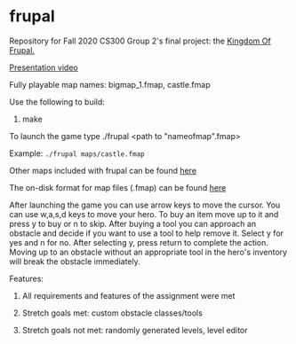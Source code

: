 # frupal
Repository for Fall 2020 CS300 Group 2's final project: the [Kingdom Of Frupal.](https://github.com/jnichols-pdx/frupal)

[Presentation video](https://media.pdx.edu/media/t/1_umxa2xeh)

Fully playable map names: bigmap_1.fmap, castle.fmap

Use the following to build:

1. make

To launch the game type ./frupal <path to "nameofmap".fmap\>

Example: `./frupal maps/castle.fmap`

Other maps included with frupal can be found [here](./maps/)

The on-disk format for map files (.fmap) can be found [here](./MAP_FILES.md)

After launching the game you can use arrow keys to move the cursor.
You can use w,a,s,d keys to move your hero.
To buy an item move up to it and press y to buy or n to skip.
After buying a tool you can approach an obstacle and decide if
you want to use a tool to help remove it. Select y for yes and n
for no. After selecting y, press return to complete the action.
Moving up to an obstacle without an appropriate tool in the 
hero's inventory will break the obstacle immediately.


Features:

1. All requirements and features of the assignment were met

2. Stretch goals met: custom obstacle classes/tools

3. Stretch goals not met: randomly generated levels, level editor

